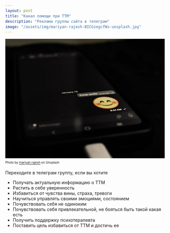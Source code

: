 ```yaml
---
layout: post
title: "Канал помощи при ТТМ"
description: "Реклама группы сайта в телеграм"
image: "/assets/img/mariyan-rajesh-BICGzegcfWs-unsplash.jpg"
---
```

<img 
    src="/assets/img/mariyan-rajesh-BICGzegcfWs-unsplash.jpg" 
    alt="телеграм группа помощи при ТТМ"
    class="mb-0"
/>
<sup><sub>
Photo by <a href="https://unsplash.com/@mariyan_rajesh">mariyan rajesh</a> on Unsplash
</sub></sup>


Переходите в телеграм группу, если вы хотите

- Получать актуальную информацию о ТТМ
- Растить в себе уверенность
- Избавиться от чувства вины, страха, тревоги
- Научиться управлять своими эмоциями, состоянием
- Почувствовать себя не одиноким
- Почувствовать себя привлекательной, не бояться быть такой какая есть
- Получить поддержку психотерапевта
- Поставить цель избавиться от ТТМ и достичь ее
